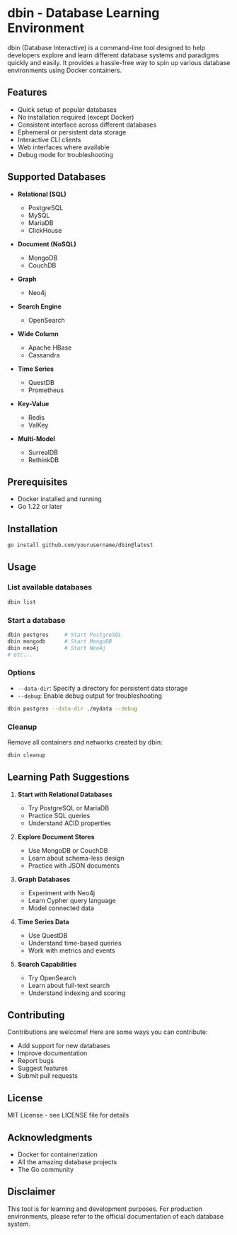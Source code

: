 # dbin - Database Learning Environment

dbin (Database Interactive) is a command-line tool designed to help developers explore and learn different database systems and paradigms quickly and easily. It provides a hassle-free way to spin up various database environments using Docker containers.

## Features

- Quick setup of popular databases
- No installation required (except Docker)
- Consistent interface across different databases
- Ephemeral or persistent data storage
- Interactive CLI clients
- Web interfaces where available
- Debug mode for troubleshooting

## Supported Databases

- **Relational (SQL)**
  - PostgreSQL
  - MySQL
  - MariaDB
  - ClickHouse
  
- **Document (NoSQL)**
  - MongoDB
  - CouchDB
  
- **Graph**
  - Neo4j
  
- **Search Engine**
  - OpenSearch
  
- **Wide Column**
  - Apache HBase
  - Cassandra
  
- **Time Series**
  - QuestDB
  - Prometheus
  
- **Key-Value**
  - Redis
  - ValKey
  
- **Multi-Model**
  - SurrealDB
  - RethinkDB

## Prerequisites

- Docker installed and running
- Go 1.22 or later

## Installation

```bash
go install github.com/yourusername/dbin@latest
```

## Usage

### List available databases
```bash
dbin list
```

### Start a database
```bash
dbin postgres     # Start PostgreSQL
dbin mongodb      # Start MongoDB
dbin neo4j        # Start Neo4j
# etc...
```

### Options
- `--data-dir`: Specify a directory for persistent data storage
- `--debug`: Enable debug output for troubleshooting
```bash
dbin postgres --data-dir ./mydata --debug
```

### Cleanup
Remove all containers and networks created by dbin:
```bash
dbin cleanup
```

## Learning Path Suggestions

1. **Start with Relational Databases**
   - Try PostgreSQL or MariaDB
   - Practice SQL queries
   - Understand ACID properties

2. **Explore Document Stores**
   - Use MongoDB or CouchDB
   - Learn about schema-less design
   - Practice with JSON documents

3. **Graph Databases**
   - Experiment with Neo4j
   - Learn Cypher query language
   - Model connected data

4. **Time Series Data**
   - Use QuestDB
   - Understand time-based queries
   - Work with metrics and events

5. **Search Capabilities**
   - Try OpenSearch
   - Learn about full-text search
   - Understand indexing and scoring

## Contributing

Contributions are welcome! Here are some ways you can contribute:

- Add support for new databases
- Improve documentation
- Report bugs
- Suggest features
- Submit pull requests

## License

MIT License - see LICENSE file for details

## Acknowledgments

- Docker for containerization
- All the amazing database projects
- The Go community

## Disclaimer

This tool is for learning and development purposes. For production environments, please refer to the official documentation of each database system.
